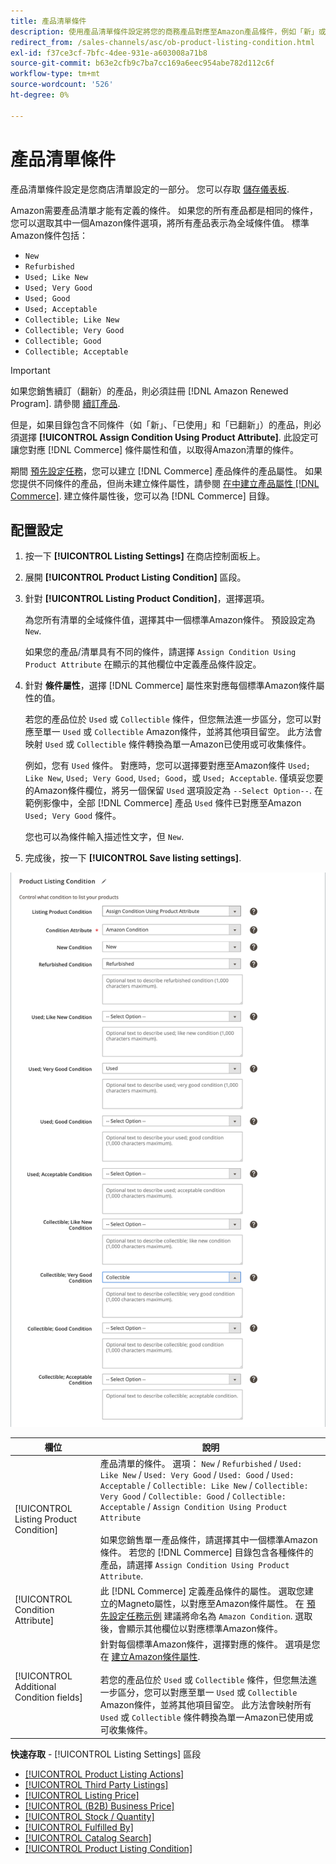 ```yaml
---
title: 產品清單條件
description: 使用產品清單條件設定將您的商務產品對應至Amazon產品條件，例如「新」或「翻新」。
redirect_from: /sales-channels/asc/ob-product-listing-condition.html
exl-id: f37ce3cf-7bfc-4dee-931e-a603008a71b8
source-git-commit: b63e2cfb9c7ba7cc169a6eec954abe782d112c6f
workflow-type: tm+mt
source-wordcount: '526'
ht-degree: 0%

---
```


# 產品清單條件

產品清單條件設定是您商店清單設定的一部分。 您可以存取 [儲存儀表板](./amazon-store-dashboard.md).

Amazon需要產品清單才能有定義的條件。 如果您的所有產品都是相同的條件，您可以選取其中一個Amazon條件選項，將所有產品表示為全域條件值。 標準Amazon條件包括：

- `New`
- `Refurbished`
- `Used; Like New`
- `Used; Very Good`
- `Used; Good`
- `Used; Acceptable`
- `Collectible; Like New`
- `Collectible; Very Good`
- `Collectible; Good`
- `Collectible; Acceptable`

>[!IMPORTANT]
>
>如果您銷售續訂（翻新）的產品，則必須註冊 [!DNL Amazon Renewed Program]. 請參閱 [續訂產品](./renewed-products.md).

但是，如果目錄包含不同條件（如「新」、「已使用」和「已翻新」）的產品，則必須選擇 **[!UICONTROL Assign Condition Using Product Attribute]**. 此設定可讓您對應 [!DNL Commerce] 條件屬性和值，以取得Amazon清單的條件。

期間 [預先設定任務](./amazon-pre-setup-tasks.md)，您可以建立 [!DNL Commerce] 產品條件的產品屬性。 如果您提供不同條件的產品，但尚未建立條件屬性，請參閱 [在中建立產品屬性 [!DNL Commerce]](./ob-creating-magento-attributes.md). 建立條件屬性後，您可以為 [!DNL Commerce] 目錄。

## 配置設定

1. 按一下 **[!UICONTROL Listing Settings]** 在商店控制面板上。

1. 展開 **[!UICONTROL Product Listing Condition]** 區段。

1. 針對 **[!UICONTROL Listing Product Condition]**，選擇選項。

   為您所有清單的全域條件值，選擇其中一個標準Amazon條件。 預設設定為 `New`.

   如果您的產品/清單具有不同的條件，請選擇 `Assign Condition Using Product Attribute` 在顯示的其他欄位中定義產品條件設定。

1. 針對 **條件屬性**，選擇 [!DNL Commerce] 屬性來對應每個標準Amazon條件屬性的值。

   若您的產品位於 `Used` 或 `Collectible` 條件，但您無法進一步區分，您可以對應至單一 `Used` 或 `Collectible` Amazon條件，並將其他項目留空。 此方法會映射 `Used` 或 `Collectible` 條件轉換為單一Amazon已使用或可收集條件。

   例如，您有 `Used` 條件。 對應時，您可以選擇要對應至Amazon條件 `Used; Like New`, `Used; Very Good`, `Used; Good`，或 `Used; Acceptable`. 僅填妥您要的Amazon條件欄位，將另一個保留 `Used` 選項設定為 `--Select Option--`. 在範例影像中，全部 [!DNL Commerce] 產品 `Used` 條件已對應至Amazon `Used; Very Good` 條件。

   您也可以為條件輸入描述性文字，但 `New`.

1. 完成後，按一下 **[!UICONTROL Save listing settings]**.

![產品清單條件](assets/amazon-product-listing-condition.png)

| 欄位 | 說明 |
|---|---|
| [!UICONTROL Listing Product Condition] | 產品清單的條件。 選項： `New` / `Refurbished` / `Used: Like New` / `Used: Very Good` / `Used: Good` / `Used: Acceptable` / `Collectible: Like New` / `Collectible: Very Good` / `Collectible: Good` / `Collectible: Acceptable` / `Assign Condition Using Product Attribute`<br><br>如果您銷售單一產品條件，請選擇其中一個標準Amazon條件。 若您的 [!DNL Commerce] 目錄包含各種條件的產品，請選擇 `Assign Condition Using Product Attribute`. |
| [!UICONTROL Condition Attribute] | 此 [!DNL Commerce] 定義產品條件的屬性。 選取您建立的Magneto屬性，以對應至Amazon條件屬性。 在 [預先設定任務示例](./ob-creating-magento-attributes.md) 建議將命名為 `Amazon Condition`. 選取後，會顯示其他欄位以對應標準Amazon條件。 |
| [!UICONTROL Additional Condition fields] | 針對每個標準Amazon條件，選擇對應的條件。 選項是您在 [建立Amazon條件屬性](./ob-creating-magento-attributes.md).<br><br>若您的產品位於 `Used` 或 `Collectible` 條件，但您無法進一步區分，您可以對應至單一 `Used` 或 `Collectible` Amazon條件，並將其他項目留空。 此方法會映射所有 `Used` 或 `Collectible` 條件轉換為單一Amazon已使用或可收集條件。 |

**快速存取** - [!UICONTROL Listing Settings] 區段

- [[!UICONTROL Product Listing Actions]](./product-listing-actions.md)
- [[!UICONTROL Third Party Listings]](./third-party-listing-settings.md)
- [[!UICONTROL Listing Price]](./listing-price.md)
- [[!UICONTROL (B2B) Business Price]](./business-pricing.md)
- [[!UICONTROL Stock / Quantity]](./stock-quantity.md)
- [[!UICONTROL Fulfilled By]](./fulfilled-by.md)
- [[!UICONTROL Catalog Search]](./catalog-search.md)
- [[!UICONTROL Product Listing Condition]](./product-listing-condition.md)
